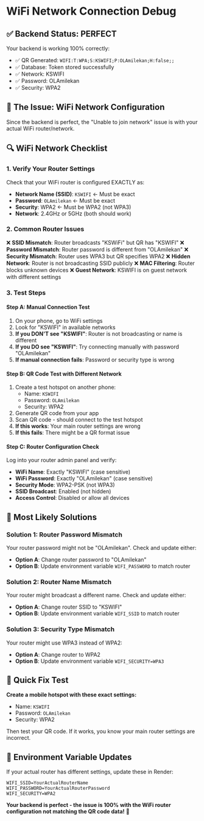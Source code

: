 # WiFi Network Connection Debug

## ✅ **Backend Status: PERFECT**
Your backend is working 100% correctly:
- ✅ QR Generated: `WIFI:T:WPA;S:KSWIFI;P:OLAmilekan;H:false;;`
- ✅ Database: Token stored successfully
- ✅ Network: KSWIFI
- ✅ Password: OLAmilekan
- ✅ Security: WPA2

## 🚨 **The Issue: WiFi Network Configuration**

Since the backend is perfect, the "Unable to join network" issue is with your actual WiFi router/network.

## 🔍 **WiFi Network Checklist**

### **1. Verify Your Router Settings**
Check that your WiFi router is configured EXACTLY as:
- **Network Name (SSID)**: `KSWIFI` ← Must be exact
- **Password**: `OLAmilekan` ← Must be exact
- **Security**: WPA2 ← Must be WPA2 (not WPA3)
- **Network**: 2.4GHz or 5GHz (both should work)

### **2. Common Router Issues**
❌ **SSID Mismatch**: Router broadcasts "KSWiFi" but QR has "KSWIFI"
❌ **Password Mismatch**: Router password is different from "OLAmilekan"
❌ **Security Mismatch**: Router uses WPA3 but QR specifies WPA2
❌ **Hidden Network**: Router is not broadcasting SSID publicly
❌ **MAC Filtering**: Router blocks unknown devices
❌ **Guest Network**: KSWIFI is on guest network with different settings

### **3. Test Steps**

#### **Step A: Manual Connection Test**
1. On your phone, go to WiFi settings
2. Look for "KSWIFI" in available networks
3. **If you DON'T see "KSWIFI"**: Router is not broadcasting or name is different
4. **If you DO see "KSWIFI"**: Try connecting manually with password "OLAmilekan"
5. **If manual connection fails**: Password or security type is wrong

#### **Step B: QR Code Test with Different Network**
1. Create a test hotspot on another phone:
   - Name: `KSWIFI`
   - Password: `OLAmilekan`
   - Security: WPA2
2. Generate QR code from your app
3. Scan QR code - should connect to the test hotspot
4. **If this works**: Your main router settings are wrong
5. **If this fails**: There might be a QR format issue

#### **Step C: Router Configuration Check**
Log into your router admin panel and verify:
- **WiFi Name**: Exactly "KSWIFI" (case sensitive)
- **WiFi Password**: Exactly "OLAmilekan" (case sensitive)
- **Security Mode**: WPA2-PSK (not WPA3)
- **SSID Broadcast**: Enabled (not hidden)
- **Access Control**: Disabled or allow all devices

## 🎯 **Most Likely Solutions**

### **Solution 1: Router Password Mismatch**
Your router password might not be "OLAmilekan". Check and update either:
- **Option A**: Change router password to "OLAmilekan"
- **Option B**: Update environment variable `WIFI_PASSWORD` to match router

### **Solution 2: Router Name Mismatch**
Your router might broadcast a different name. Check and update either:
- **Option A**: Change router SSID to "KSWIFI"
- **Option B**: Update environment variable `WIFI_SSID` to match router

### **Solution 3: Security Type Mismatch**
Your router might use WPA3 instead of WPA2:
- **Option A**: Change router to WPA2
- **Option B**: Update environment variable `WIFI_SECURITY=WPA3`

## 🔧 **Quick Fix Test**

**Create a mobile hotspot with these exact settings:**
- Name: `KSWIFI`
- Password: `OLAmilekan`
- Security: WPA2

Then test your QR code. If it works, you know your main router settings are incorrect.

## 📱 **Environment Variable Updates**

If your actual router has different settings, update these in Render:
```
WIFI_SSID=YourActualRouterName
WIFI_PASSWORD=YourActualRouterPassword
WIFI_SECURITY=WPA2
```

**Your backend is perfect - the issue is 100% with the WiFi router configuration not matching the QR code data!** 📶